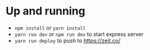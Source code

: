 # Up and running
- `npm install` or `yarn install`
- `yarn run dev` or `npm run dev` to start express server
- `yarn run deploy` to push to https://zeit.co/